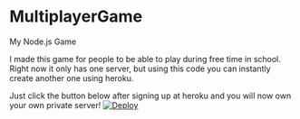 # MultiplayerGame
My Node.js Game


I made this game for people to be able to play during free time in school. Right now it only has one server, but using this code you can instantly create another one using heroku.


Just click the button below after signing up at heroku and you will now own your own private server!
[![Deploy](https://www.herokucdn.com/deploy/button.svg)](https://heroku.com/deploy)
